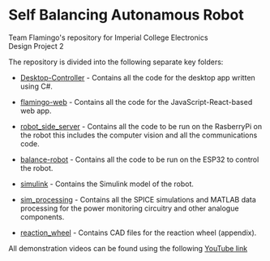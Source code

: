 # Self Balancing Autonamous Robot
Team Flamingo's repository for Imperial College Electronics Design Project 2

The repository is divided into the following separate key folders:

- [Desktop-Controller](Desktop-Controller) - Contains all the code for the desktop app written using C#.

- [flamingo-web](flamingo-web) - Contains all the code for the JavaScript-React-based web app.

- [robot_side_server](robot_side_server) - Contains all the code to be run on the RasberryPi on the robot this includes the computer vision and all the communications code.

- [balance-robot](balance-robot) - Contains all the code to be run on the ESP32 to control the robot.

- [simulink](simulink) - Contains the Simulink model of the robot.

- [sim_processing](sim_processing) - Contains all the SPICE simulations and MATLAB data processing for the power monitoring circuitry and other analogue components.

- [reaction_wheel](reaction_wheel) - Contains CAD files for the reaction wheel (appendix).


All demonstration videos can be found using the following [YouTube link](https://youtube.com/playlist?list=PLkhXLHwstqhgbfF0tDpVNEg75Ut9gneaI&si=qB5Ehuy5lBVuF-90)

